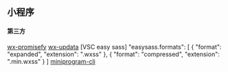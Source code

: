 ## 小程序

#### 第三方
[wx-promisefy](https://github.com/youngjuning/wx-promise-pro)
[wx-updata](https://github.com/SHERlocked93/wx-updata)
[VSC easy sass]
"easysass.formats": [
  {
    "format": "expanded",
    "extension": ".wxss"
  },
  {
    "format": "compressed",
    "extension": ".min.wxss"
  }
]
[miniprogram-cli](https://github.com/czero1995/miniprogram-cli)